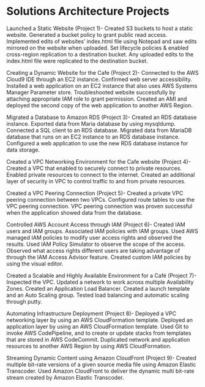 # Solutions Architecture Projects

Launched a Static Website (Project 1)- Created S3 buckets to host a static website. Generated a bucket policy to grant public read access. Implemented edits of websites’ index.html file using Notepad and saw edits mirrored on the website when uploaded. Set lifecycle policies & enabled cross-region replication to a destination bucket. Any uploaded edits to the index.html file were replicated to the destination bucket. 

Creating a Dynamic Website for the Cafe (Project 2)- Connected to the AWS Cloud9 IDE through an EC2 instance. Confirmed web server accessibility. Installed a web application on an EC2 instance that also uses AWS Systems Manager Parameter store. Troubleshooted website successfully by attaching appropriate IAM role to grant permission. Created an AMI and deployed the second copy of the web application to another AWS Region.

Migrated a Database to Amazon RDS (Project 3)- Created an RDS database instance. Exported data from Maria database by using mysqldump. Connected a SQL client to an RDS database. Migrated data from MariaDB database that runs on an EC2 instance to an RDS database instance. Configured a web application to use the new RDS database instance for data storage. 

Created a VPC Networking Environment for the Cafe website (Project 4)- Created a VPC that enabled to securely connect to private resources. Enabled private resources to connect to the internet. Created an additional layer of security in VPC to control traffic to and from private resources. 

Created a VPC Peering Connection (Project 5)- Created a private VPC peering connection between two VPCs. Configured route tables to use the VPC peering connection. VPC peering connection was proven successful when the application showed data from the database. 

Controlled AWS Account Access through IAM (Project 6)- Created IAM users and IAM groups. Associated IAM policies with IAM groups. Used AWS managed IAM policies to modify user access rights and observed the results. Used IAM Policy Simulator to observe the scope of the access. Observed what access rights different users are taking advantage of through the IAM Access Advisor feature. Created custom IAM policies by using the visual editor. 

Created a Scalable and Highly Available Environment for a Café (Project 7)- Inspected the VPC. Updated a network to work across multiple Availability Zones. Created an Application Load Balancer. Created a launch template and an Auto Scaling group. Tested load balancing and automatic scaling through putty. 

Automating Infrastructure Deployment (Project 8)- Deployed a VPC networking layer by using an AWS CloudFormation template. Deployed an application layer by using an AWS CloudFormation template. Used Git to invoke AWS CodePipeline, and to create or update stacks from templates that are stored in AWS CodeCommit. Duplicated network and application resources to another AWS Region by using AWS CloudFormation. 

Streaming Dynamic Content using Amazon CloudFront (Project 9)- Created multiple bit-rate versions of a given source media file using Amazon Elastic Transcoder. Used Amazon CloudFront to deliver the dynamic multi bit-rate stream created by Amazon Elastic Transcoder. 

